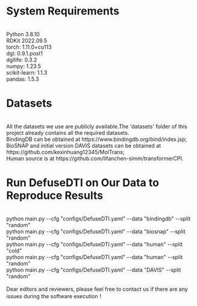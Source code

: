 # System Requirements <br>   
<br>
Python 3.8.10        <br>    
RDKit 2022.09.5<br>
torch: 1.11.0+cu113<br>
dgl: 0.9.1.post1<br>
dgllife: 0.3.2<br>
numpy: 1.23.5<br>
scikit-learn: 1.1.3<br>
pandas: 1.5.3<br>

# Datasets<br>
<br>
All the datasets we use are publicly available.The 'datasets' folder of this project already contains all the required datasets.<br>
BindingDB can be obtained at https://www.bindingdb.org/bind/index.jsp;<br>
BioSNAP and initial version DAVIS datasets can be obtained at https://github.com/kexinhuang12345/MolTrans;<br>
Human source is at https://github.com/lifanchen-simm/transformerCPI.<br>

# Run DefuseDTI on Our Data to Reproduce Results<br>
<br>
python main.py --cfg "configs/DefuseDTI.yaml" --data "bindingdb" --split "random"<br>
python main.py --cfg "configs/DefuseDTI.yaml" --data "biosnap" --split "random"<br>
python main.py --cfg "configs/DefuseDTI.yaml" --data "human" --split "cold"<br>
python main.py --cfg "configs/DefuseDTI.yaml" --data "human" --split "random"<br>
python main.py --cfg "configs/DefuseDTI.yaml" --data "DAVIS" --split "random"<br>
<br>
Dear editors and reviewers, please feel free to contact us if there are any issues during the software execution！
 
 
